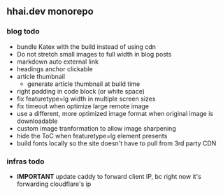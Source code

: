 ## hhai.dev monorepo

### blog todo

- bundle Katex with the build instead of using cdn
- Do not stretch small images to full width in blog posts
- markdown auto external link
- headings anchor clickable
- article thumbnail
    - generate article thumbnail at build time
- right padding in code block (or white space)
- fix featuretype=lg width in multiple screen sizes
- fix timeout when optimize large remote image
- use a different, more optimized image format when original image is downloadable
- custom image tranformation to allow image sharpening
- hide the ToC when featuretype=lg element presents
- build fonts locally so the site doesn't have to pull from 3rd party CDN

### infras todo

- **IMPORTANT** update caddy to forward client IP, bc right now it's forwarding
cloudflare's ip
